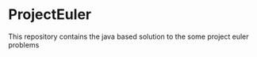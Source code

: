 ProjectEuler
============

This repository contains the java based solution to the some project euler problems
